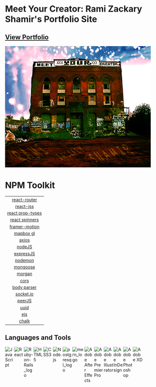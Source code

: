 # Meet Your Creator: Rami Zackary Shamir's Portfolio Site
## [View Portfolio](https://www.meetyourcreator.com/)

[![MYC](https://raw.githubusercontent.com/MeetYourCreator/myc-portfolio/main/public/meet-your-creator_thumbnail.jpg)](https://www.meetyourcreator.com/)
# NPM Toolkit
||
| :-------:|
| [react-router](https://www.npmjs.com/package/react-router) |
| [react-jss](https://www.npmjs.com/package/react-jss) |
| [react prop-types](https://www.npmjs.com/package/peerjs) |
| [react spinners](https://www.npmjs.com/package/react-spinners) |
| [framer-motion](https://www.npmjs.com/package/framer-motion) |
| [mapbox gl](https://www.npmjs.com/package/react-spinners) |
| [axios](https://www.npmjs.com/package/axios) |
| [nodeJS](https://www.npmjs.com/package/node) |
| [expressJS](https://www.npmjs.com/package/express) |
| [nodemon](https://www.npmjs.com/package/nodemon) |
| [mongoose](https://www.npmjs.com/package/mongoose) |
| [morgan](https://www.npmjs.com/package/morgan) |
| [cors](https://www.npmjs.com/package/cors) |
| [body parser](https://www.npmjs.com/package/body-parser) |
| [socket.io](https://www.npmjs.com/package/socket.io) |
| [peerJS](https://www.npmjs.com/package/peerjs) |
| [uuid](https://www.npmjs.com/package/uuid) |
| [ejs](https://www.npmjs.com/package/ejs) |
| [chalk](https://www.npmjs.com/package/chalk) |

## Languages and Tools

<img align="left" padding="100px" alt="JavaScript" width="30px" src="https://res.cloudinary.com/ramizackaryshamir/image/upload/v1603826098/javascript-logo_zcnc18.png" />

<img align="left" padding="100px" alt="React" width="32px" src="https://res.cloudinary.com/ramizackaryshamir/image/upload/v1603826099/react-logo-1_uhlbvn.png" />

<img align="left" padding="100px" alt="Ruby-on-Rails_logo" width="32px" src="https://res.cloudinary.com/ramizackaryshamir/image/upload/v1603827204/ruby-on-rails-logo_vwlvg7.png" />
<img align="left" padding="100px" alt="HTML5" width="32px" src="https://res.cloudinary.com/ramizackaryshamir/image/upload/v1603826098/html5_icon_1090-1080_ggjwmd.png" />

<img align="left" padding="100px" alt="CSS3" width="32px" src="https://res.cloudinary.com/ramizackaryshamir/image/upload/v1603826097/css3-icon_1090-1080_wlgm8g.png" />

<img align="left" padding="100px" alt="Node.js" width="32px" src="https://res.cloudinary.com/ramizackaryshamir/image/upload/v1603826098/nodejs-logo_mwbrgc.png" />

<img align="left" padding="100px" alt="postgresql_logo" width="32px" src="https://res.cloudinary.com/ramizackaryshamir/image/upload/v1603826098/poistgreSQL_icon_1090-1080_uw8ayz.png" />

<img align="left" padding="100px" alt="mern_logo" width="40px" src="https://res.cloudinary.com/ramizackaryshamir/image/upload/v1603826098/MERN_logo-1090_1080_vy6lkp.png" />

<img align="left" padding="100px" alt="Adobe After Effects" width="32px" src="https://res.cloudinary.com/ramizackaryshamir/image/upload/v1603826097/adobe_after-effects_icon-1090-1080_may1rx.png" />

<img align="left" padding="100px" alt="Adobe Premier Pro" width="32px" src="https://res.cloudinary.com/ramizackaryshamir/image/upload/v1603826098/premiere-pro_icon-1090_1080_vcjfje.png" />

<img align="left" padding="100px" alt="Adobe Illustrator" width="32px" src="https://res.cloudinary.com/ramizackaryshamir/image/upload/v1603826097/adobe_illustrator__con-1090_1080_rl7iv0.png" />

<img align="left" padding="100px" alt="Adobe InDesign" width="32px" src="https://res.cloudinary.com/ramizackaryshamir/image/upload/v1603826097/adobe_ilndesign_icon-1090-1080_z1rahk.png" />

<img align="left" padding="100px" alt="Adobe Photoshop" width="32px" src="https://res.cloudinary.com/ramizackaryshamir/image/upload/v1603826097/adobe_photoshop_icon-1090-1080_xrmdos.png" />

<img align="left" padding="100px" alt="Adobe XD" width="32px" src="https://res.cloudinary.com/ramizackaryshamir/image/upload/v1603826097/adobe_xd_icon-1090-1080_t1ntsy.png" />
